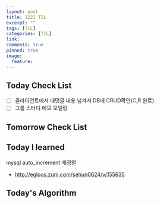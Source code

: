 ```yaml
---
layout: post
title: 1222 TIL
excerpt: ""
tags: [TIL]
categories: [TIL]
link:
comments: true
pinned: true
image:
  feature:
---
```


## Today Check List

- [ ] 클라이언트에서 대댓글 내용 넘겨서 DB에 CRUD확인(C,R 완료)
- [ ] 그룹 스터디 메모 모델링

## Tomorrow Check List



## Today I learned

mysql auto_increment 재정렬

* http://egloos.zum.com/sehun0624/v/155635

## Today's Algorithm

